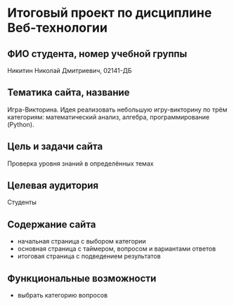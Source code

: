 # Итоговый проект по дисциплине Веб-технологии

## ФИО студента, номер учебной группы

Никитин Николай Дмитриевич, 02141-ДБ

## Тематика сайта, название

Игра-Викторина. Идея реализовать небольшую игру-викторину по трём категориям: математический анализ, алгебра, программирование (Python).

## Цель и задачи сайта

Проверка уровня знаний в определённых темах

## Целевая аудитория

Студенты

## Содержание сайта

* начальная страница с выбором категории
* основная страница с таймером, вопросом и вариантами ответов
* итоговая страница с подведением результатов

## Функциональные возможности

* выбрать категорию вопросов
